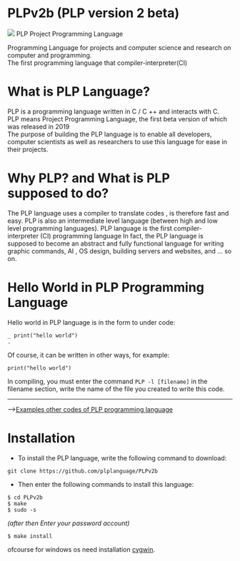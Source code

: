 # PLPv2b (PLP version 2 beta)
<img src="https://plplanguage.ir/resource/PLP-language.png"/>
PLP Project Programming Language

Programming Language for projects and computer science and research on computer and programming.<br/>
The first programming language that compiler-interpreter(CI)
# What is PLP Language?
PLP is a programming language written in C / C ++ and interacts with C.<br/>
PLP means Project Programming Language, the first beta version of which was released in 2019<br/>
The purpose of building the PLP language is to enable all developers, computer scientists as well as researchers to use this language for ease in their projects.
# Why PLP? and What is PLP supposed to do?
The PLP language uses a compiler to translate codes , is therefore fast and easy. PLP is also an intermediate level language (between high and low level programming languages).
PLP language is the first compiler-interpreter (CI) programming language
In fact, the PLP language is supposed to become an abstract and fully functional language for writing graphic commands, AI , OS design, building servers and websites, and ... so on.<br/>
# Hello World in PLP Programming Language 
Hello world in PLP language is in the form to under code:
``` 
_ print("hello world")
.
```
Of course, it can be written in other ways, for example:
```
print("hello world")
```
In compiling, you must enter the command `PLP -l [filename]` 
in the filename section, write the name of the file you created to write this code.
- - - - - - - -
--><a href="https://github.com/cunknowns/PLP-examples">Examples other codes of PLP programming language  </a>
# Installation
- To install the PLP language, write the following command to download:
```
git clone https://github.com/plplanguage/PLPv2b
```
- Then enter the following commands to install this language:
```
$ cd PLPv2b
$ make 
$ sudo -s 
```
_(after then Enter your password account)_
```
$ make install
```
ofcourse for windows os need installation <a href="https://www.cygwin.com/install.html">cygwin</a>.
